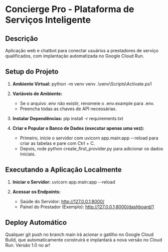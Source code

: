 ﻿# Concierge Pro - Plataforma de Serviços Inteligente

## Descrição
Aplicação web e chatbot para conectar usuários a prestadores de serviço qualificados, com implantação automatizada no Google Cloud Run.

## Setup do Projeto

1.  **Ambiente Virtual:**
    python -m venv venv
    .\venv\Scripts\Activate.ps1

2.  **Variáveis de Ambiente:**
    - Se o arquivo .env não existir, renomeie o .env.example para .env.
    - Preencha todas as chaves de API necessárias.

3.  **Instalar Dependências:**
    pip install -r requirements.txt

4.  **Criar e Popular o Banco de Dados (executar apenas uma vez):**
    - Primeiro, inicie o servidor com uvicorn app.main:app --reload para criar as tabelas e pare com Ctrl + C.
    - Depois, rode python create_first_provider.py para adicionar os dados iniciais.

## Executando a Aplicação Localmente

1.  **Iniciar o Servidor:**
    uvicorn app.main:app --reload

2.  **Acessar os Endpoints:**
    - Saúde do Servidor: http://127.0.0.1:8000/
    - Painel do Prestador (Exemplo): http://127.0.0.1:8000/dashboard/1

## Deploy Automático
Qualquer git push no branch main irá acionar o gatilho no Google Cloud Build, que automaticamente construirá e implantará a nova versão no Cloud Run.
Versão 1.0 no ar!
